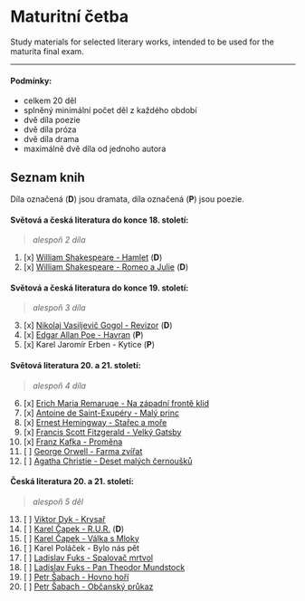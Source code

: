 # Maturitní četba
Study materials for selected literary works, intended to be used for the maturita final exam.

---
#### Podmínky:
- celkem 20 děl
- splněný minimální počet děl z každého období
- dvě díla poezie
- dvě díla próza
- dvě díla drama
- maximálně dvě díla od jednoho autora

## Seznam knih
Díla označená (**D**) jsou dramata, díla označená (**P**) jsou poezie.

#### Světová a česká literatura do konce 18. století:
> *alespoň 2 díla*

1. [x] [William Shakespeare - Hamlet](knihy/01%20-%20William%20Shakespeare%20-%20Hamlet.md) (**D**)
2. [x] [William Shakespeare - Romeo a Julie](knihy/02%20-%20William%20Shakespeare%20-%20Romeo%20a%20Julie.md) (**D**)

#### Světová a česká literatura do konce 19. století:
> *alespoň 3 díla*

3. [x] [Nikolaj Vasiljevič Gogol - Revizor](knihy/03%20-%20Nikolaj%20Vasiljevič%20Gogol%20-%20Revizor.md) (**D**)
4. [x] [Edgar Allan Poe - Havran](knihy/04%20-%20Edgar%20Allan%20Poe%20-%20Havran.md) (**P**)
5. [x] Karel Jaromír Erben - Kytice (**P**)

#### Světová literatura 20. a 21. století:
> *alespoň 4 díla*

6. [x] [Erich Maria Remaruqe - Na západní frontě klid](knihy/06%20-%20Erich%20Maria%20Remarque%20-%20Na%20zapadní%20fronte%20klid.md)
7. [x] [Antoine de Saint-Exupéry - Malý princ](knihy/07%20-%20Antoine%20de%20Saint-Exupéry%20-%20Malý%20princ.md)
8. [x] [Ernest Hemingway - Stařec a moře](knihy/08%20-%20Ernest%20Hemingway%20-%20Stařec%20a%20moře.md)
9. [x] [Francis Scott Fitzgerald - Velký Gatsby](knihy/09%20-%20Francis%20Scott%20Fitzgerald%20-%20Velký%20Gatsby.md)
10. [x] [Franz Kafka - Proměna](knihy/10%20-%20Franz%20Kafka%20-%20Proměna.md)
11. [ ] [George Orwell - Farma zvířat](knihy/11%20-%20George%20Orwell%20-%20Farma%20zvířat.md)
12. [ ] [Agatha Christie - Deset malých černoušků](knihy/12%20-%20Agatha%20Christie%20-%20Deset%20malých%20černoušků.md)

#### Česká literatura 20. a 21. století:
> *alespoň 5 děl*

13. [ ] [Viktor Dyk - Krysař](knihy/13%20-%20Viktor%20Dyk%20-%20Krysař.md)
14. [ ] [Karel Čapek - R.U.R.](knihy/14%20-%20Karel%20Čapek%20-%20R.U.R..md) (**D**)
15. [ ] [Karel Čapek - Válka s Mloky](knihy/15%20-%20Karel%20Čapek%20-%20Válka%20s%20Mloky.md)
16. [ ] Karel Poláček - Bylo nás pět
17. [ ] [Ladislav Fuks - Spalovač mrtvol](knihy/17%20-%20Ladislav%20Fuks%20-%20Spalovač%20mrtvol.md)
18. [ ] [Ladislav Fuks - Pan Theodor Mundstock](18%20-%20Ladislav%20Fuks%20-%20Pan%20Theodor%20Mundstock.md)
19. [ ] [Petr Šabach - Hovno hoří](knihy/19%20-%20Petr%20Šabach%20-%20Hovno%20hoří.md)
20. [ ] [Petr Šabach - Občanský průkaz](knihy/20%20-%20Petr%20Šabach%20-%20Občanský%20průkaz.md)
